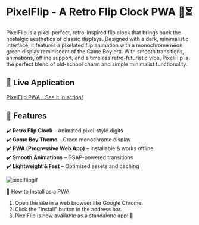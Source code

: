 # PixelFlip - A Retro Flip Clock PWA 👾⏳

PixelFlip is a pixel-perfect, retro-inspired flip clock that brings back the nostalgic aesthetics of classic displays. Designed with a dark, minimalistic interface, it features a pixelated flip animation with a monochrome neon green display reminiscent of the Game Boy era. With smooth transitions, animations, offline support, and a timeless retro-futuristic vibe, PixelFlip is the perfect blend of old-school charm and simple minimalist functionality.

## **🚀 Live Application**  
[PixelFlip PWA - See it in action!](https://ankitbhade.github.io/PixelFlip/)

## **📜 Features**  
✔️ **Retro Flip Clock** – Animated pixel-style digits  
✔️ **Game Boy Theme** – Green monochrome display  
✔️ **PWA (Progressive Web App)** – Installable & works offline  
✔️ **Smooth Animations** – GSAP-powered transitions  
✔️ **Lightweight & Fast** – Optimized assets and caching

![pixelflipgif](https://github.com/user-attachments/assets/09509f9a-a6f5-44e6-a893-c8ae5f924c86)

📱 How to Install as a PWA
1. Open the site in a web browser like Google Chrome.
2. Click the "Install" button in the address bar.
3. PixelFlip is now available as a standalone app! 🎉
